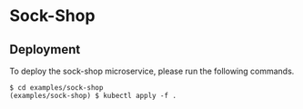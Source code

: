 # Sock-Shop

## Deployment

To deploy the sock-shop microservice, please run the following commands.

```text
$ cd examples/sock-shop
(examples/sock-shop) $ kubectl apply -f .
```

